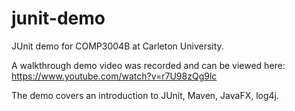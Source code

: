 # junit-demo
JUnit demo for COMP3004B at Carleton University.

A walkthrough demo video was recorded and can be viewed here: https://www.youtube.com/watch?v=r7U98zQg9lc

The demo covers an introduction to JUnit, Maven, JavaFX, log4j.
